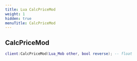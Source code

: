 ```yaml
---
title: Lua CalcPriceMod
weight: 1
hidden: true
menuTitle: CalcPriceMod
---
```

## CalcPriceMod
```lua
client:CalcPriceMod(Lua_Mob other, bool reverse); -- float
```